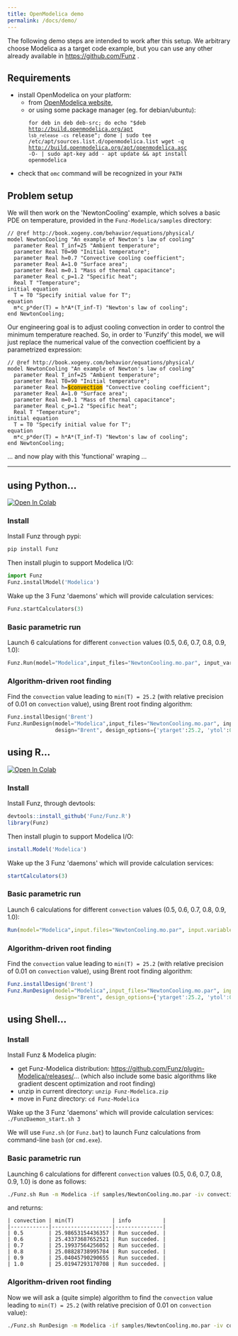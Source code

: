 ```yaml
---
title: OpenModelica demo
permalink: /docs/demo/
---
```


The following demo steps are intended to work after this setup. 
We arbitrary choose Modelica as a target code example, but you can use any other already available in https://github.com/Funz .

## Requirements

  * install OpenModelica on your platform:
    * from [OpenModelica website](https://openmodelica.org), 
    * or using some package manager (eg. for debian/ubuntu): <pre class="highlight"><code>for deb in deb deb-src; do echo "$deb http://build.openmodelica.org/apt `lsb_release -cs` release"; done | sudo tee /etc/apt/sources.list.d/openmodelica.list
wget -q http://build.openmodelica.org/apt/openmodelica.asc -O- | sudo apt-key add -
apt update && apt install openmodelica</code></pre>
  * check that `omc` command will be recognized in your `PATH`


## Problem setup

We will then work on the 'NewtonCooling' example, which solves a basic PDE on temperature, provided in the `Funz-Modelica/samples` directory:
```
// @ref http://book.xogeny.com/behavior/equations/physical/
model NewtonCooling "An example of Newton's law of cooling"
  parameter Real T_inf=25 "Ambient temperature";
  parameter Real T0=90 "Initial temperature";
  parameter Real h=0.7 "Convective cooling coefficient";
  parameter Real A=1.0 "Surface area";
  parameter Real m=0.1 "Mass of thermal capacitance";
  parameter Real c_p=1.2 "Specific heat";
  Real T "Temperature";
initial equation
  T = T0 "Specify initial value for T";
equation
  m*c_p*der(T) = h*A*(T_inf-T) "Newton's law of cooling";
end NewtonCooling;
```
Our engineering goal is to adjust cooling convection in order to control the minimum temperature reached.
So, in order to 'Funzify' this model, we will just replace the numerical value of the convection coefficient by a parametrized expression:
<pre class="highlight"><code>// @ref http://book.xogeny.com/behavior/equations/physical/
model NewtonCooling "An example of Newton's law of cooling"
  parameter Real T_inf=25 "Ambient temperature";
  parameter Real T0=90 "Initial temperature";
  parameter Real h=<font style="background-color:rgb(255,200,0)">$convection</font> "Convective cooling coefficient";
  parameter Real A=1.0 "Surface area";
  parameter Real m=0.1 "Mass of thermal capacitance";
  parameter Real c_p=1.2 "Specific heat";
  Real T "Temperature";
initial equation
  T = T0 "Specify initial value for T";
equation
  m*c_p*der(T) = h*A*(T_inf-T) "Newton's law of cooling";
end NewtonCooling;
</code></pre>
... and now play with this 'functional' wraping ...

<hr/>


## using Python...

[![Open In Colab](https://colab.research.google.com/assets/colab-badge.svg)](https://colab.research.google.com/github/Funz/funz.github.io/blob/master/docs/_docs/Funz_py_NewtonCooling.ipynb)

### Install

Install Funz through pypi:
```bash
pip install Funz
```

Then install plugin to support Modelica I/O:
```python
import Funz
Funz.installModel('Modelica')
```

Wake up the 3 Funz 'daemons' which will provide calculation services:
```python
Funz.startCalculators(3)
```


### Basic parametric run

Launch 6 calculations for different `convection` values (0.5, 0.6, 0.7, 0.8, 0.9, 1.0):
```python
Funz.Run(model="Modelica",input_files="NewtonCooling.mo.par", input_variables={'convection':[0.5,0.6,0.7,0.8,0.9,1.0]}, output_expressions="min(T)")
```

### Algorithm-driven root finding

Find the `convection` value leading to `min(T) = 25.2` (with relative precision of 0.01 on `convection` value), using Brent root finding algorithm:
```python
Funz.installDesign('Brent')
Funz.RunDesign(model="Modelica",input_files="NewtonCooling.mo.par", input_variables={'convection':"[0.5,1.0]"}, output_expressions="min(T)", 
               design="Brent", design_options={'ytarget':25.2, 'ytol':0.01})
```


## using R...

[![Open In Colab](https://colab.research.google.com/assets/colab-badge.svg)](https://colab.research.google.com/github/Funz/funz.github.io/blob/master/docs/_docs/Funz_R_NewtonCooling.ipynb)

### Install

Install Funz, through devtools:
```r
devtools::install_github('Funz/Funz.R')
library(Funz)
```

Then install plugin to support Modelica I/O:
```r
install.Model('Modelica')
```

Wake up the 3 Funz 'daemons' which will provide calculation services:
```r
startCalculators(3)
```

### Basic parametric run

Launch 6 calculations for different `convection` values (0.5, 0.6, 0.7, 0.8, 0.9, 1.0):
```r
Run(model="Modelica",input.files="NewtonCooling.mo.par", input.variables=list(convection=c(0.5,0.6,0.7,0.8,0.9,1.0)), output.expressions="min(T)")
```

### Algorithm-driven root finding

Find the `convection` value leading to `min(T) = 25.2` (with relative precision of 0.01 on `convection` value), using Brent root finding algorithm:
```r
Funz.installDesign('Brent')
Funz.RunDesign(model="Modelica",input_files="NewtonCooling.mo.par", input_variables={'convection':"[0.5,1.0]"}, output_expressions="min(T)", 
               design="Brent", design_options={'ytarget':25.2, 'ytol':0.01})
```



## using Shell...

### Install

Install Funz & Modelica plugin:

  * get Funz-Modelica distribution: https://github.com/Funz/plugin-Modelica/releases/... (which also include some basic algorithms like gradient descent optimization and root finding)
  * unzip in current directory: `unzip Funz-Modelica.zip`
  * move in Funz directory: `cd Funz-Modelica`

Wake up the 3 Funz 'daemons' which will provide calculation services: `./FunzDaemon_start.sh 3`

We will use `Funz.sh` (or `Funz.bat`) to launch Funz calculations from command-line `bash` (or `cmd.exe`).

### Basic parametric run

Launching 6 calculations for different `convection` values (0.5, 0.6, 0.7, 0.8, 0.9, 1.0) is done as follows:
```bash
./Funz.sh Run -m Modelica -if samples/NewtonCooling.mo.par -iv convection=0.5,0.6,0.7,0.8,0.9,1.0 -oe "min(T)" -v 0 -pf "convection" "min(T)" "info"
```
and returns:
```
| convection | min(T)            | info          |
|------------|-------------------|---------------|
| 0.5        | 25.98653154436357 | Run succeded. |
| 0.6        | 25.43373687652521 | Run succeded. |
| 0.7        | 25.19937564256052 | Run succeded. |
| 0.8        | 25.08828738995784 | Run succeded. |
| 0.9        | 25.04045790290655 | Run succeded. |
| 1.0        | 25.01947293170708 | Run succeded. |
```

### Algorithm-driven root finding

Now we will ask a (quite simple) algorithm to find the `convection` value leading to `min(T) = 25.2` (with relative precision of 0.01 on `convection` value):
```bash
./Funz.sh RunDesign -m Modelica -if samples/NewtonCooling.mo.par -iv convection=[0.5,1.0] -oe "min(T)" -d Brent -do ytarget=25.2 ytol=0.01 -v 0
```


